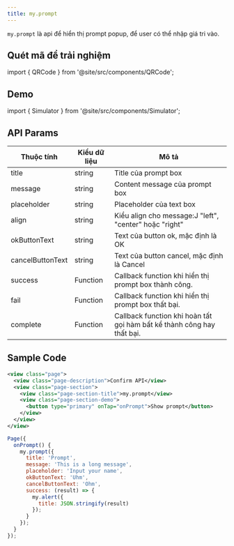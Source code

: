 ```yaml
---
title: my.prompt
---
```


`my.prompt` là api để hiển thị prompt popup, để user có thể nhập giá tri vào.

## Quét mã để trải nghiệm

import { QRCode } from '@site/src/components/QRCode';

<QRCode page="pages/api/prompt/index" />

## Demo

import { Simulator } from '@site/src/components/Simulator';

<Simulator page="pages/api/prompt/index" />

## API Params

| Thuộc tính       | Kiểu dữ liệu | Mô tả                                                                  |
| ---------------- | ------------ | ---------------------------------------------------------------------- |
| title            | string       | Title của prompt box                                                   |
| message          | string       | Content message của prompt box                                         |
| placeholder      | string       | Placeholder của text box                                               |
| align            | string       | Kiểu align cho message:J "left", "center" hoặc "right"                 |
| okButtonText     | string       | Text của button ok, mặc định là OK                                     |
| cancelButtonText | string       | Text của button cancel, mặc định là Cancel                             |
| success          | Function     | Callback function khi hiển thị prompt box thành công.                  |
| fail             | Function     | Callback function khi hiển thị prompt box thất bại.                    |
| complete         | Function     | Callback function khi hoàn tất gọi hàm bất kể thành công hay thất bại. |

## Sample Code

```xml title=index.txml
<view class="page">
  <view class="page-description">Confirm API</view>
  <view class="page-section">
    <view class="page-section-title">my.prompt</view>
    <view class="page-section-demo">
      <button type="primary" onTap="onPrompt">Show prompt</button>
    </view>
  </view>
</view>
```

```js title=index.js
Page({
  onPrompt() {
    my.prompt({
      title: 'Prompt',
      message: 'This is a long message',
      placeholder: 'Input your name',
      okButtonText: 'Uhm',
      cancelButtonText: 'Ohm',
      success: (result) => {
        my.alert({
          title: JSON.stringify(result)
        });
      }
    });
  }
});
```
